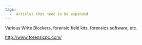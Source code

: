 ```yaml
---
tags:
  -  Articles that need to be expanded
---
```

Various Write Blockers, forensic field kits, forensics software, etc.

<http://www.forensicpc.com/>


